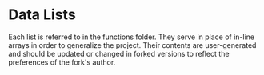 Data Lists
==========

Each list is referred to in the functions folder. 
They serve in place of in-line arrays in order 
to generalize the project. Their contents are 
user-generated and should be updated or changed 
in forked versions to reflect the preferences 
of the fork's author.